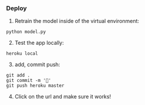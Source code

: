 ### Deploy

1. Retrain the model inside of the virtual environment:

```
python model.py
```

2. Test the app locally:

```
heroku local
```

3. add, commit push:

```
git add .
git commit -m '🚀'
git push heroku master
```

4. Click on the url and make sure it works!